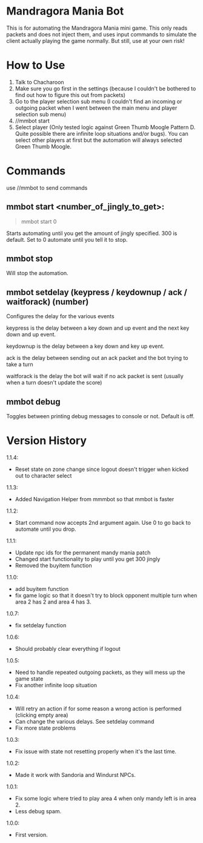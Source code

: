 # Mandragora Mania Bot

This is for automating the Mandragora Mania mini game. This only reads packets and does not inject them, and uses input commands to simulate the client actually playing the game normally. But still, use at your own risk!

# How to Use

1. Talk to Chacharoon
2. Make sure you go first in the settings (because I couldn't be bothered to find out how to figure this out from packets)
3. Go to the player selection sub menu (I couldn't find an incoming or outgoing packet when I went between the main menu and player selection sub menu)
4. //mmbot start <number>
5. Select player (Only tested logic against Green Thumb Moogle Pattern D. Quite possible there are infinite loop situations and/or bugs). You can select other players at first but the automation will always selected Green Thumb Moogle.

# Commands

use //mmbot to send commands

## mmbot start <number_of_jingly_to_get>: 

> mmbot start 0

Starts automating until you get the amount of jingly specified. 300 is default. Set to 0 automate until you tell it to stop.

## mmbot stop

Will stop the automation.

## mmbot setdelay (keypress / keydownup / ack / waitforack) (number)

Configures the delay for the various events

keypress is the delay between a key down and up event and the next key down and up event.

keydownup is the delay between a key down and key up event.

ack is the delay between sending out an ack packet and the bot trying to take a turn

waitforack is the delay the bot will wait if no ack packet is sent (usually when a turn doesn't update the score)

## mmbot debug 

Toggles between printing debug messages to console or not. Default is off.

# Version History
1.1.4:
- Reset state on zone change since logout doesn't trigger when kicked out to character select

1.1.3:
- Added Navigation Helper from mmmbot so that mmbot is faster

1.1.2:
- Start command now accepts 2nd argument again. Use 0 to go back to automate until you drop.

1.1.1:
- Update npc ids for the permanent mandy mania patch
- Changed start functionality to play until you get 300 jingly
- Removed the buyitem function

1.1.0:
- add buyitem function
- fix game logic so that it doesn't try to block opponent multiple turn when area 2 has 2 and area 4 has 3.
	
1.0.7:
- fix setdelay function

1.0.6:
- Should probably clear everything if logout

1.0.5:
- Need to handle repeated outgoing packets, as they will mess up the game state
- Fix another infinite loop situation
	
1.0.4:
- Will retry an action if for some reason a wrong action is performed (clicking empty area)
- Can change the various delays. See setdelay command
- Fix more state problems

1.0.3:
- Fix issue with state not resetting properly when it's the last time.

1.0.2:
- Made it work with Sandoria and Windurst NPCs.

1.0.1:
- Fix some logic where tried to play area 4 when only mandy left is in area 2.
- Less debug spam.

1.0.0: 
- First version.
